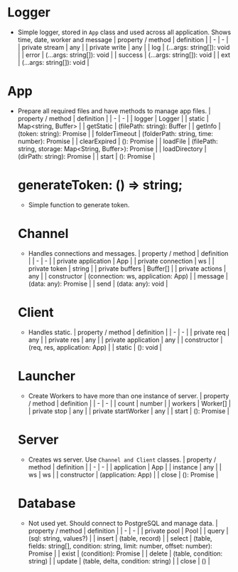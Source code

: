 # Logger
* Simple logger, stored in <code>App</code> class and used across all application. 
  Shows time, date, worker and message
| property / method | definition |
| - | - |
| private stream | any |
| private write | any |
| log | (...args: string[]): void |
| error | (...args: string[]): void |
| success | (...args: string[]): void |
| ext | (...args: string[]): void |

# App
* Prepare all required files and have methods to manage app files.
| property / method | definition |
| - | - |
| logger | Logger |
| static | Map<string, Buffer> |
| getStatic | (filePath: string): Buffer |
| getInfo | (token: string): Promise<object> |
| folderTimeout | (folderPath: string, time: number): Promise<void> |
| clearExpired | (): Promise<void> |
| loadFile | (filePath: string, storage: Map<String, Buffer>): Promise<void> |
| loadDirectory | (dirPath: string): Promise<void> |
| start | (): Promise<void> |

# generateToken: () => string;
* Simple function to generate token.

# Channel
* Handles connections and messages.
| property / method | definition |
| - | - |
| private application | App |
| private connection | ws |
| private token | string |
| private buffers | Buffer[] |
| private actions | any |
| constructor | (connection: ws, application: App) |
| message | (data: any): Promise<void> |
| send | (data: any): void |

# Client
* Handles static.
| property / method | definition |
| - | - |
| private req | any |
| private res | any |
| private application | any |
| constructor | (req, res, application: App) |
| static | (): void |

# Launcher
* Create Workers to have more than one instance of server.
| property / method | definition |
| - | - |
| count | number |
| workers | Worker[] |
| private stop | any |
| private startWorker | any |
| start | (): Promise<void> |

# Server
* Creates ws server. Use <code>Channel and Client</code> classes.
| property / method | definition |
| - | - |
| application | App |
| instance | any |
| ws | ws |
| constructor | (application: App) |
| close | (): Promise<void> |

# Database
* Not used yet. Should connect to PostgreSQL and manage data.
| property / method | definition |
| - | - |
| private pool | Pool |
| query | (sql: string, values?) |
| insert | (table, record) |
| select | (table, fields: string[], condition: string, limit: number, offset: number): Promise<any> |
| exist | (condition): Promise<any> |
| delete | (table, condition: string) |
| update | (table, delta, condition: string) |
| close | () |